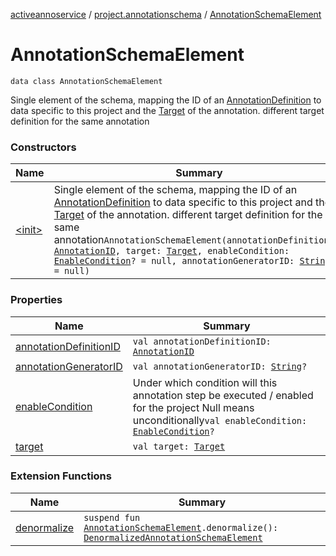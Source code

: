 [activeannoservice](../../index.md) / [project.annotationschema](../index.md) / [AnnotationSchemaElement](./index.md)

# AnnotationSchemaElement

`data class AnnotationSchemaElement`

Single element of the schema, mapping the ID of an [AnnotationDefinition](../../annotationdefinition/-annotation-definition/index.md) to data specific to this project
and the [Target](../../annotationdefinition.target/-target/index.md) of the annotation.
different target definition for the same annotation

### Constructors

| Name | Summary |
|---|---|
| [&lt;init&gt;](-init-.md) | Single element of the schema, mapping the ID of an [AnnotationDefinition](../../annotationdefinition/-annotation-definition/index.md) to data specific to this project and the [Target](../../annotationdefinition.target/-target/index.md) of the annotation. different target definition for the same annotation`AnnotationSchemaElement(annotationDefinitionID: `[`AnnotationID`](../../annotationdefinition/-annotation-i-d.md)`, target: `[`Target`](../../annotationdefinition.target/-target/index.md)`, enableCondition: `[`EnableCondition`](../-enable-condition/index.md)`? = null, annotationGeneratorID: `[`String`](https://kotlinlang.org/api/latest/jvm/stdlib/kotlin/-string/index.html)`? = null)` |

### Properties

| Name | Summary |
|---|---|
| [annotationDefinitionID](annotation-definition-i-d.md) | `val annotationDefinitionID: `[`AnnotationID`](../../annotationdefinition/-annotation-i-d.md) |
| [annotationGeneratorID](annotation-generator-i-d.md) | `val annotationGeneratorID: `[`String`](https://kotlinlang.org/api/latest/jvm/stdlib/kotlin/-string/index.html)`?` |
| [enableCondition](enable-condition.md) | Under which condition will this annotation step be executed / enabled for the project Null means unconditionally`val enableCondition: `[`EnableCondition`](../-enable-condition/index.md)`?` |
| [target](target.md) | `val target: `[`Target`](../../annotationdefinition.target/-target/index.md) |

### Extension Functions

| Name | Summary |
|---|---|
| [denormalize](../denormalize.md) | `suspend fun `[`AnnotationSchemaElement`](./index.md)`.denormalize(): `[`DenormalizedAnnotationSchemaElement`](../-denormalized-annotation-schema-element/index.md) |
